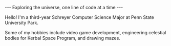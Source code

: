 --- Exploring the universe, one line of code at a time ---

Hello! I'm a third-year Schreyer Computer Science Major at Penn State University Park.

Some of my hobbies include video game development, engineering celestial bodies for Kerbal Space Program, and drawing mazes.
<!---
WyattPetula/WyattPetula is a ✨ special ✨ repository because its `README.md` (this file) appears on your GitHub profile.
You can click the Preview link to take a look at your changes.
--->
